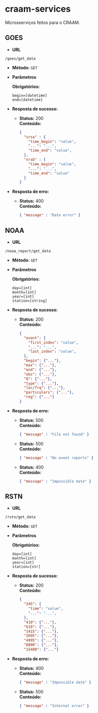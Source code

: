 # craam-services

Microsserviços feitos para o CRAAM.

## GOES

* **URL**

`/goes/get_data`

* **Método:** `GET`

* **Parâmetros**

   **Obrigatórios:**
 
   `begin=[datetime]` <br />
   `end=[datetime]`

* **Resposta de sucesso:**
  
  * **Status:** 200 <br />
    **Conteúdo:**
	```json
	{
	  "xrsa" : {
	    "time_begin": "value",
	    "...": "...",
	    "time_end": "value",
	  },
	  "xrsb" : {
	    "time_begin": "value",
	    "...": "...",
	    "time_end": "value"
	  }
	}
	```
 
* **Resposta de erro:**

  * **Status:** 400 <br />
    **Conteúdo:**
	```json
	{ "message" : "Date error" }
	```

## NOAA

* **URL**

`/noaa_report/get_data`

* **Método:** `GET`

* **Parâmetros**

   **Obrigatórios:**
 
   `day=[int]` <br />
   `month=[int]` <br />
   `year=[int]` <br />
   `station=[string]`

* **Resposta de sucesso:**
  
  * **Status:** 200 <br />
    **Conteúdo:** 
	```json
	{
	  "event": {
	    "first_index": "value",
	    "...": "...",
	    "last_index": "value",
	  },
	  "begin": {"..."},
	  "max": {"..."},
	  "end": {"..."},
	  "obs": {"..."},
	  "Q": {"..."},
	  "type": {"..."},
	  "loc/frq": {"..."},
	  "particulars": {"..."},
	  "reg": {"..."}
	}
	```
 
* **Resposta de erro:**

  * **Status:** 500 <br />
    **Conteúdo:**
	```json
	{ "message" : "File not found" }
	```
	
  * **Status:** 500 <br />
    **Conteúdo:**
	```json
	{ "message" : "No event reports" }
	```
	
  * **Status:** 400 <br />
    **Conteúdo:**
	```json
	{ "message" : "Impossible date" }
	```

## RSTN

* **URL**

`/rstn/get_data`

* **Método:** `GET`

* **Parâmetros**

   **Obrigatórios:**
 
   `day=[int]` <br />
   `month=[int]`<br />
   `year=[int]` <br />
   `station=[str]`

* **Resposta de sucesso:**
  
  * **Status:** 200 <br />
    **Conteúdo:**
	```json	
	{
	  "245": {
	    "time": "value",
	    "...": "...",
	  },
	  "410": {"..."},
	  "610": {"..."},
	  "1415": {"..."},
	  "2695": {"..."},
	  "4995": {"..."},
	  "8800": {"..."},
	  "15400": {"..."}
	```
 
* **Resposta de erro:**

  * **Status:** 400 <br />
    **Conteúdo:** 
	```json
	{ "message" : "Impossible date" }
	```
	
  * **Status:** 500 <br />
    **Conteúdo:**
	```json
	{ "message" : "Internal error" }
	```
